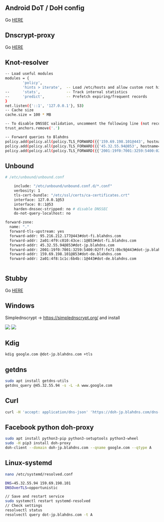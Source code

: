 ## Android DoT / DoH config

Go [HERE](https://github.com/ookangzheng/blahdns/blob/master/client-conf/DoT-or-DoH-Android.md)

## Dnscrypt-proxy

Go [HERE](https://github.com/ookangzheng/blahdns/tree/master/client-conf/dnscrypt)

## Knot-resolver

```bash
-- Load useful modules
modules = {
        'policy',
        'hints > iterate',  -- Load /etc/hosts and allow custom root hints
--      'stats',            -- Track internal statistics
--      'predict',          -- Prefetch expiring/frequent records
}
net.listen({'::1', '127.0.0.1'}, 53)
-- Cache size
cache.size = 100 * MB

-- To disable DNSSEC validation, uncomment the following line (not recommended)
trust_anchors.remove('.')

-- Forward queries to Blahdns
policy.add(policy.all(policy.TLS_FORWARD({{'159.69.198.101@443', hostname='dot-de.blahdns.com', ca_file='/etc/ssl/certs/ca-certificates.crt'}})))
policy.add(policy.all(policy.TLS_FORWARD({{'45.32.55.94@853', hostname='dot-jp.blahdns.com', ca_file='/etc/ssl/certs/ca-certificates.crt'}})))
policy.add(policy.all(policy.TLS_FORWARD({{'2001:19f0:7001:3259:5400:02ff:fe71:0bc9@853', hostname='dot-jp.blahdns.com', ca_file='/etc/ssl/certs/ca-certificates.crt'}})))

```

## Unbound 

```bash
# /etc/unbound/unbound.conf

    include: "/etc/unbound/unbound.conf.d/*.conf"
    verbosity: 1
    tls-cert-bundle: "/etc/ssl/certs/ca-certificates.crt"
    interface: 127.0.0.1@53
    interface: 0::1@53
    harden-dnssec-stripped: no # disable DNSSEC
    do-not-query-localhost: no

forward-zone:
  name: "."
  forward-tls-upstream: yes
  forward-addr: 95.216.212.177@443#dot-fi.blahdns.com
  forward-addr: 2a01:4f9:c010:43ce::1@853#dot-fi.blahdns.com
  forward-addr: 45.32.55.94@853#dot-jp.blahdns.com
  forward-addr: 2001:19f0:7001:3259:5400:02ff:fe71:0bc9@443#dot-jp.blahdns.com
  forward-addr: 159.69.198.101@853#dot-de.blahdns.com
  forward-addr: 2a01:4f8:1c1c:6b4b::1@443#dot-de.blahdns.com
  
```

## Stubby

Go [HERE](https://github.com/ookangzheng/blahdns/tree/master/client-conf/stubby)


## Windows
Simplednscrypt -> https://simplednscrypt.org/ and install

![](https://github.com/ookangzheng/blahdns/raw/master/client-conf/img-source/blahdns-1.png?raw=true)
![](https://github.com/ookangzheng/blahdns/raw/master/client-conf/img-source/blahdns-2.png?raw=true)

## Kdig
```bash
kdig google.com @dot-jp.blahdns.com +tls
```
## getdns
```bash
sudo apt install getdns-utils
getdns_query @45.32.55.94 -s -L -A www.google.com
```

## Curl
```bash
curl -H 'accept: application/dns-json' 'https://doh-jp.blahdns.com/dns-query?name=www.google.com&type=A'
```

## Facebook python doh-proxy
```bash
sudo apt install python3-pip python3-setuptools python3-wheel
sudo -H pip3 install doh-proxy
doh-client --domain doh-jp.blahdns.com --qname google.com --qtype A
```

## Linux-systemd
```bash
nano /etc/systemd/resolved.conf

DNS=45.32.55.94 159.69.198.101
DNSOverTLS=opportunistic

// Save and restart service
sudo systemctl restart systemd-resolved
// Check settings
resolvectl status
resolvectl query dot-jp.blahdns.com -t A
```


